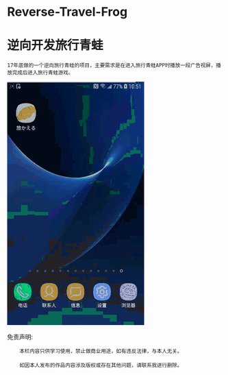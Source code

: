 # Reverse-Travel-Frog
逆向开发旅行青蛙  
====
    17年底做的一个逆向旅行青蛙的项目，主要需求是在进入旅行青蛙APP时播放一段广告视屏，播放完成后进入旅行青蛙游戏。
![image](https://github.com/taa1007/Res/blob/master/GifImage/lxqw.gif) 

免责声明:

        本栏内容只供学习使用，禁止做商业用途，如有违反法律，与本人无关。

        如因本人发布的作品内容涉及版权或存在其他问题，请联系我进行删除。
